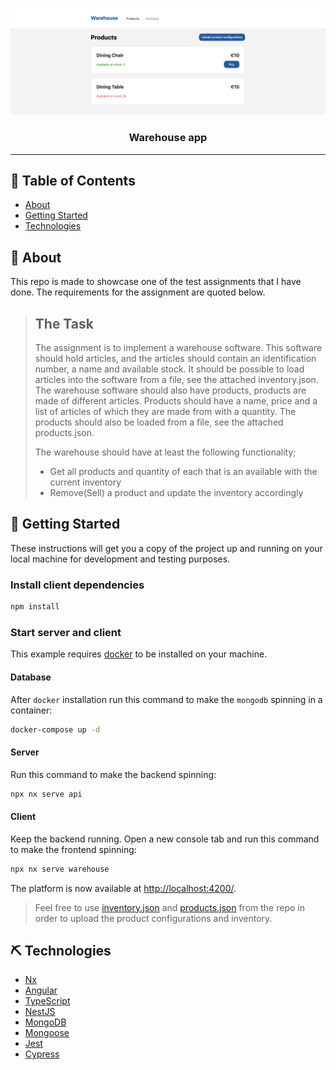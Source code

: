 <p align="center">
  <img src="screenshot.png" alt="Warehouse app screenshot">
</p>
<h3 align="center">Warehouse app</h3>

---

## 📝 Table of Contents

- [About](#about)
- [Getting Started](#getting_started)
- [Technologies](#technologies)

## 🧐 About <a name = "about"></a>

This repo is made to showcase one of the test assignments that I have done. The
requirements for the assignment are quoted below.

> ## The Task
>
> The assignment is to implement a warehouse software. This software should hold
> articles, and the articles should contain an identification number, a name and
> available stock. It should be possible to load articles into the software from
> a file, see the attached inventory.json. The warehouse software should also
> have products, products are made of different articles. Products should have a
> name, price and a list of articles of which they are made from with a
> quantity. The products should also be loaded from a file, see the attached
> products.json.
>
> The warehouse should have at least the following functionality;
>
> - Get all products and quantity of each that is an available with the current
>   inventory
> - Remove(Sell) a product and update the inventory accordingly

## 🏁 Getting Started <a name = "getting_started"></a>

These instructions will get you a copy of the project up and running on your
local machine for development and testing purposes.

### Install client dependencies

```sh
npm install
```

### Start server and client

This example requires [docker](https://docs.docker.com/get-docker/) to be
installed on your machine.

#### Database

After `docker` installation run this command to make the `mongodb` spinning in a
container:

```sh
docker-compose up -d
```

#### Server

Run this command to make the backend spinning:

```sh
npx nx serve api
```

#### Client

Keep the backend running. Open a new console tab and run this command to make
the frontend spinning:

```sh
npx nx serve warehouse
```

The platform is now available at
[http://localhost:4200/](http://localhost:4200/).

> Feel free to use [inventory.json](assignment/inventory.json) and
> [products.json](assignment/products.json) from the repo in order to upload the
> product configurations and inventory.

## ⛏️ Technologies <a name = "technologies"></a>

- [Nx](https://nx.dev/)
- [Angular](https://angular.io/)
- [TypeScript](https://www.typescriptlang.org/)
- [NestJS](https://nestjs.com/)
- [MongoDB](https://www.mongodb.com/)
- [Mongoose](https://mongoosejs.com/)
- [Jest](https://jestjs.io/)
- [Cypress](https://www.cypress.io/)
